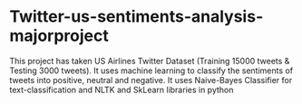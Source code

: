 # Twitter-us-sentiments-analysis-majorproject
This project has taken US Airlines Twitter Dataset (Training 15000 tweets &amp; Testing 3000 tweets). It uses machine learning to classify the sentiments of tweets into positive, neutral and negative. It uses Naive-Bayes Classifier for text-classification and NLTK and SkLearn libraries in python
